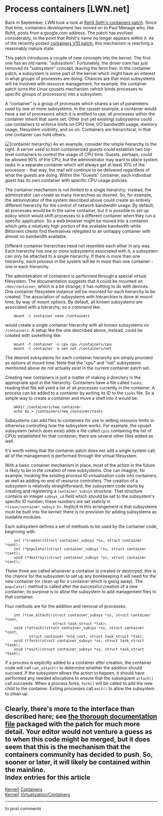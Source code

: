 # Process containers [LWN.net]

Back in September, LWN took a look at [Rohit Seth's containers patch](http://lwn.net/Articles/199643/). Since that time, containers development has moved on to Paul Menage who, like Rohit, posts from a google.com address. The patch has evolved considerably, to the point that Rohit's name no longer appears within it. As of the recently posted [containers V10 patch](http://lwn.net/Articles/236032/), this mechanism is reaching a reasonably mature state. 

This patch introduces a couple of new concepts into the kernel. The first one has an old name: "subsystem". Fortunately, the driver core has just removed its "subsystem" concept, leaving the term free. In the container patch, a subsystem is some part of the kernel which might have an interest in what groups of processes are doing. Chances are that most subsystems will be involved with resource management; for example, the container patch turns the Linux cpusets mechanism (which binds processes to specific groups of processors) into a subsystem. 

A "container" is a group of processes which shares a set of parameters used by one or more subsystems. In the cpuset example, a container would have a set of processors which it is entitled to use; all processes within the container inherit that same set. Other (not yet existing) subsystems could use containers to enforce limits on CPU time, I/O bandwidth usage, memory usage, filesystem visibility, and so on. Containers are hierarchical, in that one container can hold others. 

![\[container hierarchy\]](https://static.lwn.net/images/ns/kernel/ContainerHierarchy.png) As an example, consider the simple hierarchy to the right. A server used to host containerized guests could establish two top-level containers to control the usage of CPU time. Guests, perhaps, could be allowed 90% of the CPU, but the administrator may want to place system tasks in a separate container which will always get at least 10% of the processor - that way, the mail will continue to be delivered regardless of what the guests are doing. Within the "Guests" container, each individual guest has its own container with specific CPU usage policies. 

The container mechanism is not limited to a single hierarchy; instead, the administrator can create as many hierarchies as desired. So, for example, the administrator of the system described above could create an entirely different hierarchy for the control of network bandwidth usage. By default, all processes would be in the same container, but it is possible to set up policy which would shift processes to a different container when they run a specific application. So a web browser might be moved into a container which gets a relatively high portion of the available bandwidth while Bittorrent clients find themselves relegated to an unhappy container with almost no bandwidth available. 

Different container hierarchies need not resemble each other in any way. Each hierarchy has one or more subsystems associated with it; a subsystem can only be attached to a single hierarchy. If there is more than one hierarchy, each process in the system will be in more than one container - one in each hierarchy. 

The administration of containers is performed through a special virtual filesystem. The documentation suggests that it could be mounted on `/dev/container`, which is a bit strange; it has nothing to do with devices. One container filesystem instance will be mounted for each hierarchy to be created. The association of subsystems with hierarchies is done at mount time, by way of mount options. By default, all known subsystems are associated with a hierarchy, so a command like: 
    
    
        mount -t container none /containers
    

would create a single container hierarchy with all known subsystems on `/containers`. A setup like the one described above, instead, could be created with something like: 
    
    
        mount -t container -o cpu cpu /containers/cpu
        mount -t container -o net net /containers/net
    

The desired subsystems for each container hierarchy are simply provided as options at mount time. Note that the "cpu" and "net" subsystems mentioned above do not actually exist in the current container patch set. 

Creating new containers is just a matter of making a directory in the appropriate spot in the hierarchy. Containers have a file called `tasks`; reading that file will yield a list of all processes currently in the container. A process can be added to a container by writing its ID to the `tasks` file. So a simple way to create a container and move a shell into it would be: 
    
    
        mkdir /containers/new_container
        echo $$ > /containers/new_container/tasks
    

Subsystems can add files to containers for use in setting resource limits or otherwise controlling how the subsystem works. For example, the cpuset subsystem (which does exist) adds a file called `cpus` containing the list of CPUs established for that container; there are several other files added as well. 

It's worth noting that the container patch does not add a single system call; all of the management is performed through the virtual filesystem. 

With a basic container mechanism in place, most of the action in the future is likely to be in the creation of new subsystems. One can imagine, for example, hooking the existing process ID virtualization code into containers, as well as adding no end of resource controllers. The creation of a subsystem is relatively straightforward; the subsystem code starts by creating and registering a `container_subsys` structure. That structure contains an integer `subsys_id` field which should be set to the subsystem's specific ID number; these numbers are set staticly in `<linux/container_subsys.h>`. Implicit in this arrangement is that subsystems must be built into the kernel; there is no provision for adding subsystems as loadable modules. 

Each subsystem defines a set of methods to be used by the container code, beginning with: 
    
    
        int (*create)(struct container_subsys *ss, struct container *cont);
        int (*populate)(struct container_subsys *ss, struct container *cont);
        void (*destroy)(struct container_subsys *ss, struct container *cont);
    

These three are called whenever a container is created or destroyed; this is the chance for the subsystem to set up any bookkeeping it will need for the new container (or clean up for a container which is going away). The `populate()` method is called after the successful creation of a new container; its purpose is to allow the subsystem to add management files to that container. 

Four methods are for the addition and removal of processes: 
    
    
        int (*can_attach)(struct container_subsys *ss, struct container *cont, 
                          struct task_struct *tsk);
        void (*attach)(struct container_subsys *ss, struct container *cont,
    		   struct container *old_cont, struct task_struct *tsk);
        void (*fork)(struct container_subsys *ss, struct task_struct *task);
        void (*exit)(struct container_subsys *ss, struct task_struct *task);
    

If a process is explicitly added to a container after creation, the container code will call `can_attach()` to determine whether the addition should succeed. If the subsystem allows the action to happen, it should have performed any needed allocations to ensure that the subsequent `attach()` call succeeds. When a process forks, `fork()` will be called to add the new child to the container. Exiting processes call `exit()` to allow the subsystem to clean up. 

Clearly, there's more to the interface than described here; see [the thorough documentation file](/Articles/236078/) packaged with the patch for much more detail. Your editor would not venture a guess as to when this code might be merged, but it does seem that this is the mechanism that the containers community has decided to push. So, sooner or later, it will likely be contained within the mainline.  
Index entries for this article  
---  
[Kernel](/Kernel/Index)| [Containers](/Kernel/Index#Containers)  
[Kernel](/Kernel/Index)| [Virtualization/Containers](/Kernel/Index#Virtualization-Containers)  
  


* * *

to post comments 
